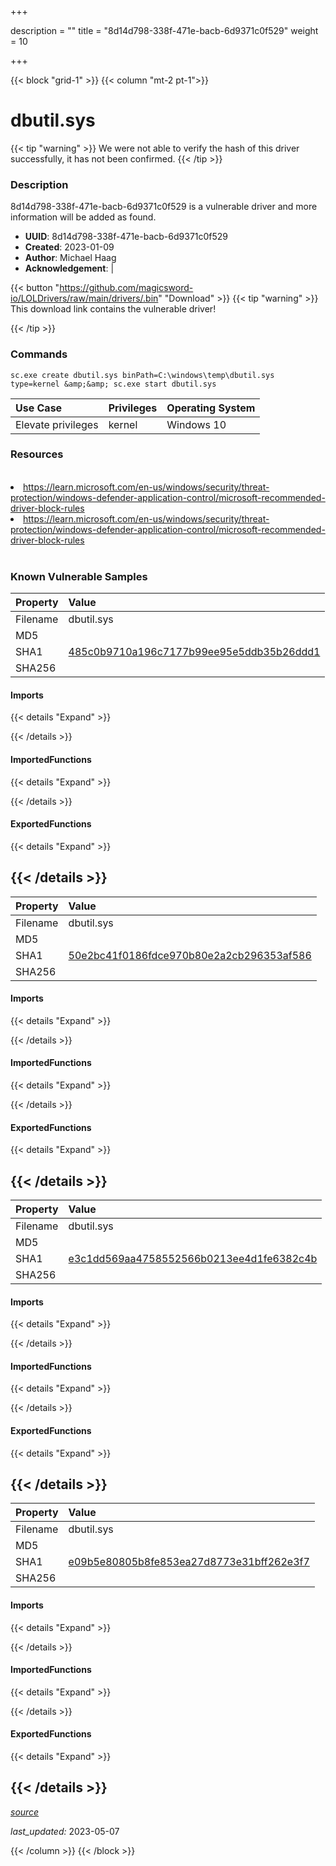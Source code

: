+++

description = ""
title = "8d14d798-338f-471e-bacb-6d9371c0f529"
weight = 10

+++


{{< block "grid-1" >}}
{{< column "mt-2 pt-1">}}


# dbutil.sys


{{< tip "warning" >}}
We were not able to verify the hash of this driver successfully, it has not been confirmed.
{{< /tip >}}


### Description

8d14d798-338f-471e-bacb-6d9371c0f529 is a vulnerable driver and more information will be added as found.
- **UUID**: 8d14d798-338f-471e-bacb-6d9371c0f529
- **Created**: 2023-01-09
- **Author**: Michael Haag
- **Acknowledgement**:  | [](https://twitter.com/)

{{< button "https://github.com/magicsword-io/LOLDrivers/raw/main/drivers/.bin" "Download" >}}
{{< tip "warning" >}}
This download link contains the vulnerable driver!

{{< /tip >}}

### Commands

```
sc.exe create dbutil.sys binPath=C:\windows\temp\dbutil.sys type=kernel &amp;&amp; sc.exe start dbutil.sys
```

| Use Case | Privileges | Operating System | 
|:---- | ---- | ---- |
| Elevate privileges | kernel | Windows 10 |

### Resources
<br>
<li><a href=" https://learn.microsoft.com/en-us/windows/security/threat-protection/windows-defender-application-control/microsoft-recommended-driver-block-rules"> https://learn.microsoft.com/en-us/windows/security/threat-protection/windows-defender-application-control/microsoft-recommended-driver-block-rules</a></li>
<li><a href="https://learn.microsoft.com/en-us/windows/security/threat-protection/windows-defender-application-control/microsoft-recommended-driver-block-rules">https://learn.microsoft.com/en-us/windows/security/threat-protection/windows-defender-application-control/microsoft-recommended-driver-block-rules</a></li>
<br>

### Known Vulnerable Samples

| Property           | Value |
|:-------------------|:------|
| Filename           | dbutil.sys |
| MD5                | [](https://www.virustotal.com/gui/file/) |
| SHA1               | [485c0b9710a196c7177b99ee95e5ddb35b26ddd1](https://www.virustotal.com/gui/file/485c0b9710a196c7177b99ee95e5ddb35b26ddd1) |
| SHA256             | [](https://www.virustotal.com/gui/file/) |


#### Imports
{{< details "Expand" >}}

{{< /details >}}
#### ImportedFunctions
{{< details "Expand" >}}

{{< /details >}}
#### ExportedFunctions
{{< details "Expand" >}}

{{< /details >}}
-----
| Property           | Value |
|:-------------------|:------|
| Filename           | dbutil.sys |
| MD5                | [](https://www.virustotal.com/gui/file/) |
| SHA1               | [50e2bc41f0186fdce970b80e2a2cb296353af586](https://www.virustotal.com/gui/file/50e2bc41f0186fdce970b80e2a2cb296353af586) |
| SHA256             | [](https://www.virustotal.com/gui/file/) |


#### Imports
{{< details "Expand" >}}

{{< /details >}}
#### ImportedFunctions
{{< details "Expand" >}}

{{< /details >}}
#### ExportedFunctions
{{< details "Expand" >}}

{{< /details >}}
-----
| Property           | Value |
|:-------------------|:------|
| Filename           | dbutil.sys |
| MD5                | [](https://www.virustotal.com/gui/file/) |
| SHA1               | [e3c1dd569aa4758552566b0213ee4d1fe6382c4b](https://www.virustotal.com/gui/file/e3c1dd569aa4758552566b0213ee4d1fe6382c4b) |
| SHA256             | [](https://www.virustotal.com/gui/file/) |


#### Imports
{{< details "Expand" >}}

{{< /details >}}
#### ImportedFunctions
{{< details "Expand" >}}

{{< /details >}}
#### ExportedFunctions
{{< details "Expand" >}}

{{< /details >}}
-----
| Property           | Value |
|:-------------------|:------|
| Filename           | dbutil.sys |
| MD5                | [](https://www.virustotal.com/gui/file/) |
| SHA1               | [e09b5e80805b8fe853ea27d8773e31bff262e3f7](https://www.virustotal.com/gui/file/e09b5e80805b8fe853ea27d8773e31bff262e3f7) |
| SHA256             | [](https://www.virustotal.com/gui/file/) |


#### Imports
{{< details "Expand" >}}

{{< /details >}}
#### ImportedFunctions
{{< details "Expand" >}}

{{< /details >}}
#### ExportedFunctions
{{< details "Expand" >}}

{{< /details >}}
-----



[*source*](https://github.com/magicsword-io/LOLDrivers/tree/main/yaml/8d14d798-338f-471e-bacb-6d9371c0f529.yaml)

*last_updated:* 2023-05-07








{{< /column >}}
{{< /block >}}
